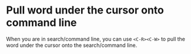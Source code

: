 # Pull word under the cursor onto command line

When you are in search/command line, you can use `<C-R><C-W>` to pull the word under the cursor onto the search/command line.
